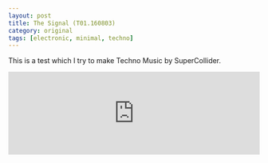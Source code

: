```yaml
---
layout: post
title: The Signal (T01.160803)
category: original
tags: [electronic, minimal, techno]
---
```

This is a test which I try to make Techno Music by SuperCollider.
<iframe width="100%" height="166" scrolling="no" frameborder="no" src="https://w.soundcloud.com/player/?url=https%3A//api.soundcloud.com/tracks/281471035&amp;color=ff5500&amp;auto_play=false&amp;hide_related=false&amp;show_comments=true&amp;show_user=true&amp;show_reposts=false"></iframe>
